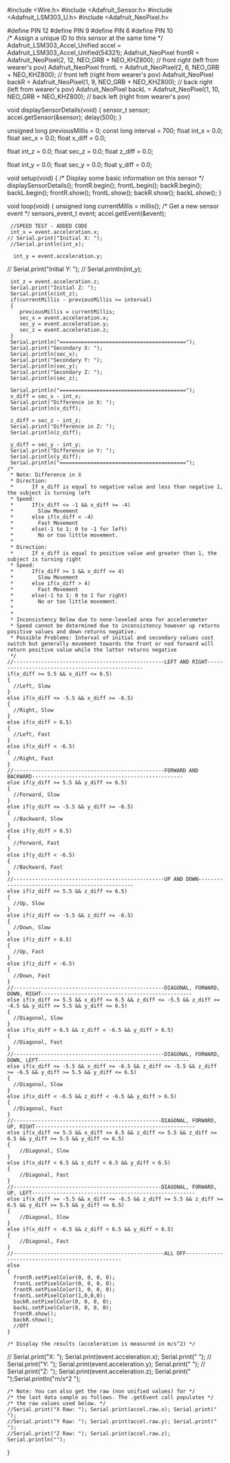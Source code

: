 #include <Wire.h>
#include <Adafruit_Sensor.h>
#include <Adafruit_LSM303_U.h>
#include <Adafruit_NeoPixel.h>

#define PIN 12
#define PIN 9
#define PIN 6
#define PIN 10      
/* Assign a unique ID to this sensor at the same time */
Adafruit_LSM303_Accel_Unified accel = Adafruit_LSM303_Accel_Unified(54321);
Adafruit_NeoPixel frontR = Adafruit_NeoPixel(2, 12, NEO_GRB + NEO_KHZ800); // front right (left from wearer's pov)
Adafruit_NeoPixel frontL = Adafruit_NeoPixel(2, 6, NEO_GRB + NEO_KHZ800);  // front left (right from wearer's pov)
Adafruit_NeoPixel backR = Adafruit_NeoPixel(1, 9, NEO_GRB + NEO_KHZ800);  // back right (left from wearer's pov)
Adafruit_NeoPixel backL = Adafruit_NeoPixel(1, 10, NEO_GRB + NEO_KHZ800);  // back left (right from wearer's pov)

void displaySensorDetails(void)
{
  sensor_t sensor;
  accel.getSensor(&sensor);
  delay(500);
}

unsigned long previousMillis = 0;
const long interval = 700;
float int_x = 0.0;
float sec_x = 0.0;
float x_diff = 0.0;

float int_z = 0.0;
float sec_z = 0.0;
float z_diff = 0.0;

float int_y = 0.0;
float sec_y = 0.0;
float y_diff = 0.0;

void setup(void)
{
    /* Display some basic information on this sensor */
    displaySensorDetails();
    frontR.begin();
    frontL.begin();
    backR.begin();
    backL.begin();
    frontR.show();
    frontL.show();
    backR.show();
    backL.show();
}

void loop(void)
{
    unsigned long currentMillis = millis();
    /* Get a new sensor event */
    sensors_event_t event;
    accel.getEvent(&event);
  
     //SPEED TEST - ADDED CODE
     int_x = event.acceleration.x;
    // Serial.print("Initial X: ");
     //Serial.println(int_x);
  
      int_y = event.acceleration.y;
  //    Serial.print("Initial Y: ");
    //  Serial.println(int_y);
  
     int_z = event.acceleration.z;
     Serial.print("Initial Z: ");
     Serial.println(int_z);
     if(currentMillis - previousMillis >= interval)
     {
        previousMillis = currentMillis;
        sec_x = event.acceleration.x;
        sec_y = event.acceleration.y;
        sec_z = event.acceleration.z;
     }
     Serial.println("=========================================");
     Serial.print("Secondary X: ");
     Serial.println(sec_x);
     Serial.print("Secondary Y: ");
     Serial.println(sec_y);
     Serial.print("Secondary Z: ");
     Serial.println(sec_z);
     
     Serial.println("=========================================");
     x_diff = sec_x - int_x;
     Serial.print("Difference in X: "); 
     Serial.println(x_diff);
  
     z_diff = sec_z - int_z;
     Serial.print("Difference in Z: "); 
     Serial.println(z_diff);
  
     y_diff = sec_y - int_y;
     Serial.print("Difference in Y: ");
     Serial.println(y_diff);
     Serial.println("=========================================");
    /*
     * Note: Difference in X 
     * Direction:
     *      If x_diff is equal to negative value and less than negative 1, the subject is turning left
     * Speed:
     *      If(x_diff <= -1 && x_diff >= -4)
     *        Slow Movement
     *      else if(x_diff < -4)
     *        Fast Movement
     *      else(-1 to 1: 0 to -1 for left)
     *        No or too little movement.
     *        
     * Direction:
     *      If x_diff is equal to positive value and greater than 1, the subject is turning right
     * Speed:
     *      If(x_diff >= 1 && x_diff <= 4)
     *        Slow Movement
     *      else if(x_diff > 4)
     *        Fast Movement
     *      else(-1 to 1: 0 to 1 for right)
     *        No or too little movement.
     * 
     * 
     * Inconsistency Below due to none-leveled area for accelerometer
     * Speed cannot be determined due to inconsistency however up returns positive values and down returns negative.
     * Possible Problems: Interval of initial and secondary values cost switch but generally movement towards the front or nod forward will return positive value while the latter returns negative
     */
    //-------------------------------------------------LEFT AND RIGHT-------------------------------------------------
    if(x_diff >= 5.5 && x_diff <= 6.5)
    {
      //Left, Slow
    }
    else if(x_diff <= -5.5 && x_diff >= -6.5)
    {
      //Right, Slow
    }
    else if(x_diff > 6.5)
    {
      //Left, Fast
    }
    else if(x_diff < -6.5)
    {
      //Right, Fast
    }
    //-------------------------------------------------FORWARD AND BACKWARD-------------------------------------------------
    else if(y_diff >= 5.5 && y_diff <= 6.5)
    {
      //Forward, Slow
    }
    else if(y_diff <= -5.5 && y_diff >= -6.5)
    {
      //Backward, Slow
    }
    else if(y_diff > 6.5)
    {
      //Forward, Fast
    }
    else if(y_diff < -6.5)
    {
      //Backward, Fast
    }
    //-------------------------------------------------UP AND DOWN-------------------------------------------------
    else if(z_diff >= 5.5 && z_diff <= 6.5)
    {
      //Up, Slow
    }
    else if(z_diff <= -5.5 && z_diff >= -6.5)
    {
      //Down, Slow
    }
    else if(z_diff > 6.5)
    {
      //Up, Fast
    }
    else if(z_diff < -6.5)
    {
      //Down, Fast
    }
    //-------------------------------------------------DIAGONAL, FORWARD, DOWN, RIGHT-------------------------------------------------
    else if(x_diff >= 5.5 && x_diff <= 6.5 && z_diff <= -5.5 && z_diff >= -6.5 && y_diff >= 5.5 && y_diff <= 6.5)
    {
      //Diagonal, Slow
    }
    else if(x_diff > 6.5 && z_diff < -6.5 && y_diff > 6.5)
    {
      //Diagonal, Fast
    }
    //-------------------------------------------------DIAGONAL, FORWARD, DOWN, LEFT-------------------------------------------------
    else if(x_diff <= -5.5 && x_diff >= -6.5 && z_diff <= -5.5 && z_diff >= -6.5 && y_diff >= 5.5 && y_diff <= 6.5)
    {
      //Diagonal, Slow
    }
    else if(x_diff < -6.5 && z_diff < -6.5 && y_diff > 6.5)
    {
      //Diagonal, Fast
    }
    //------------------------------------------------DIAGONAL, FORWARD, UP, RIGHT----------------------------------------------------
    else if(x_diff >= 5.5 && x_diff <= 6.5 && z_diff <= 5.5 && z_diff >= 6.5 && y_diff >= 5.5 && y_diff <= 6.5)
    {
        //Diagonal, Slow
    }
    else if(x_diff < 6.5 && z_diff < 6.5 && y_diff < 6.5)
    {
        //Diagonal, Fast
    }
    //------------------------------------------------DIAGONAL, FORWARD, UP, LEFT-----------------------------------------------------
    else if(x_diff >= -5.5 && x_diff <= -6.5 && z_diff >= 5.5 && z_diff >= 6.5 && y_diff >= 5.5 && y_diff <= 6.5)
    {
        //Diagonal, Slow
    }
    else if(x_diff < -6.5 && z_diff < 6.5 && y_diff < 6.5)
    {
        //Diagonal, Fast
    }
    //-------------------------------------------------ALL OFF-------------------------------------------------
    else
    {
      frontR.setPixelColor(0, 0, 0, 0);
      frontL.setPixelColor(0, 0, 0, 0);
      frontR.setPixelColor(1, 0, 0, 0);
      frontL.setPixelColor(1,0,0,0);
      backR.setPixelColor(0, 0, 0, 0);
      backL.setPixelColor(0, 0, 0, 0);
      frontR.show();
      backR.show();
      //Off
    }
  
    /* Display the results (acceleration is measured in m/s^2) */
  //  Serial.print("X: "); Serial.print(event.acceleration.x); Serial.print("  ");
  //  Serial.print("Y: "); Serial.print(event.acceleration.y); Serial.print("  ");
  //  Serial.print("Z: "); Serial.print(event.acceleration.z); Serial.print("  ");Serial.println("m/s^2 ");
  
    /* Note: You can also get the raw (non unified values) for */
    /* the last data sample as follows. The .getEvent call populates */
    /* the raw values used below. */
    //Serial.print("X Raw: "); Serial.print(accel.raw.x); Serial.print("  ");
    //Serial.print("Y Raw: "); Serial.print(accel.raw.y); Serial.print("  ");
    //Serial.print("Z Raw: "); Serial.print(accel.raw.z); Serial.println("");
}